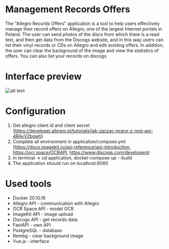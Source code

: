 # Management Records Offers
The "Allegro Records Offers" application is a tool to help users effectively manage their record offers on Allegro, one of the largest Internet portals in Poland. The user can send photos of the discs from which there is a read text, and then get data from the Discogs website, and in this way users can list their vinyl records or CDs on Allegro and edit existing offers. In addition, the user can clear the background of the image and view the statistics of offers. You can also list your records on discogs

# Interface preview
![alt text](https://ik.imagekit.io/jhddvvyeg/preview-2.png?updatedAt=1699953228716)

# Configuration
  
  1. Get allegro client id and client secret (https://developer.allegro.pl/tutorials/jak-zaczac-prace-z-rest-api-4RAvV2bgwtj)
  2. Complete all environment in application/compose.yml (https://docs.imagekit.io/api-reference/api-introduction, https://ocr.space/OCRAPI, https://www.discogs.com/developers)
  3. In terminal -> cd application, docker-compose up --build
  4. The application should run on localhost:8080

# Used tools

- Docker 20.10.16
- Allegro API - communication with Allegro
- OCR Space API - model OCR
- ImageKit API - image upload 
- Discogs API  - get records data
- FastAPI - own API
- PostgreSQL - database
- Rembg - clear background image
- Vue.js - interface
